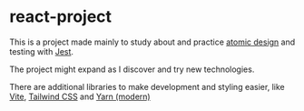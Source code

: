 # react-project

This is a project made mainly to study about and practice [atomic design][1] and testing with [Jest][2].

The project might expand as I discover and try new technologies.

There are additional libraries to make development and styling easier, like [Vite][3], [Tailwind CSS][4] and [Yarn (modern)][5]

[1]: https://atomicdesign.bradfrost.com/
[2]: https://jestjs.io/
[3]: https://vitejs.dev/
[4]: https://tailwindcss.com/
[5]: https://yarnpkg.com/